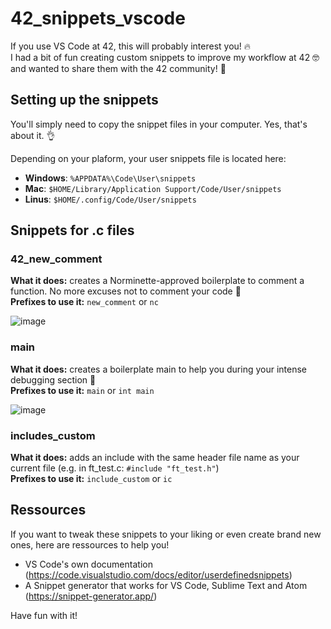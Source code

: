 # 42_snippets_vscode

If you use VS Code at 42, this will probably interest you! :fire:<br>
I had a bit of fun creating custom snippets to improve my workflow at 42 :nerd_face: and wanted to share them with the 42 community! :hugs:<br>

## Setting up the snippets

You'll simply need to copy the snippet files in your computer. Yes, that's about it. :ok_hand:

Depending on your plaform, your user snippets file is located here:
- **Windows**: `%APPDATA%\Code\User\snippets`
- **Mac**: `$HOME/Library/Application Support/Code/User/snippets`
- **Linus**: `$HOME/.config/Code/User/snippets`

## Snippets for .c files
 
### 42_new_comment

**What it does:** creates a Norminette-approved boilerplate to comment a function. No more excuses not to comment your code :eyes:<br>
**Prefixes to use it:** `new_comment` or `nc`

![image](https://user-images.githubusercontent.com/66511903/105178528-08398300-5b20-11eb-82ec-6a8d78791aa7.png)
<br>

### main 

**What it does:** creates a boilerplate main to help you during your intense debugging section :bug:<br>
**Prefixes to use it:** `main` or `int main`

![image](https://user-images.githubusercontent.com/66511903/105178068-7762a780-5b1f-11eb-8cc3-4b2132845b6a.png)
<br>

### includes_custom 

**What it does:** adds an include with the same header file name as your current file (e.g. in ft_test.c: `#include "ft_test.h"`)<br>
**Prefixes to use it:** `include_custom` or `ic`


## Ressources

If you want to tweak these snippets to your liking or even create brand new ones, here are ressources to help you! 

- VS Code's own documentation (https://code.visualstudio.com/docs/editor/userdefinedsnippets)
- A Snippet generator that works for VS Code, Sublime Text and Atom (https://snippet-generator.app/)

Have fun with it!
